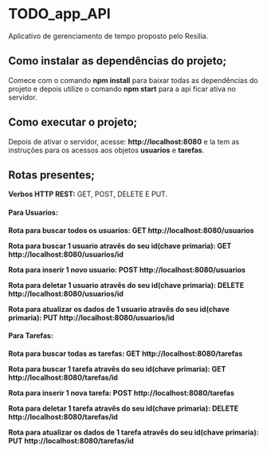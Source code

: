 <h1>TODO_app_API</h1>

Aplicativo de gerenciamento de tempo proposto pelo Resilia.

<h2> Como instalar as dependências do projeto; </h2>

Comece com o comando <strong>npm install</strong> para baixar todas as dependências do projeto e depois utilize o comando <strong>npm start</strong> para a api ficar ativa no servidor.

<h2>Como executar o projeto;</h2>

Depois de ativar o servidor, acesse: <a><strong>http://localhost:8080</strong></a> e la tem as instruções para os acessos aos objetos <strong>usuarios</strong> e <strong>tarefas</strong>.

<h2>Rotas presentes;</h2> 
  
<strong>Verbos HTTP REST:</strong> GET, POST, DELETE E PUT.
  
 <h4>Para Usuarios:</h4>
  
<strong>Rota para buscar todos os usuarios:<strong> GET <a>http://localhost:8080/usuarios</a>
  
<strong>Rota para buscar 1 usuario atravês do seu id(chave primaria):<strong> GET <a>http://localhost:8080/usuarios/id</a>
  
<strong>Rota para inserir 1 novo usuario:<strong> POST <a>http://localhost:8080/usuarios</a>
  
<strong>Rota para deletar 1 usuario atravês do seu id(chave primaria):<strong> DELETE <a>http://localhost:8080/usuarios/id</a>
  
<strong>Rota para atualizar os dados de 1 usuario atravês do seu id(chave primaria):<strong> PUT <a>http://localhost:8080/usuarios/id</a>
  
  <h4>Para Tarefas:</h4>
  
<strong>Rota para buscar todas as tarefas:<strong> GET <a>http://localhost:8080/tarefas</a>
  
<strong>Rota para buscar 1 tarefa atravês do seu id(chave primaria):<strong> GET <a>http://localhost:8080/tarefas/id</a>
  
<strong>Rota para inserir 1 nova tarefa:<strong> POST <a>http://localhost:8080/tarefas</a>
  
<strong>Rota para deletar 1 tarefa atravês do seu id(chave primaria):<strong> DELETE <a>http://localhost:8080/tarefas/id</a>
  
<strong>Rota para atualizar os dados de 1 tarefa atravês do seu id(chave primaria):<strong> PUT <a>http://localhost:8080/tarefas/id</a>
  
